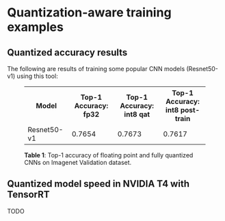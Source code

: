 # Quantization-aware training examples


## Quantized accuracy results
The following are results of training some popular CNN models (Resnet50-v1) using this tool:

<figure>
  <table>
    <tr>
      <th>Model</th>
      <th>Top-1 Accuracy:<br>fp32</th>
      <th>Top-1 Accuracy:<br>int8 qat</th>
      <th>Top-1 Accuracy:<br>int8 post-train</th>
    </tr>
    <tr><td>Resnet50-v1</td><td>0.7654</td><td>0.7673</td><td>0.7617</td></tr>
  </table>
  <figcaption>
    <b>Table 1</b>: Top-1 accuracy of floating point and fully quantized CNNs on Imagenet Validation dataset.
  </figcaption>
</figure>

## Quantized model speed in NVIDIA T4 with TensorRT
TODO